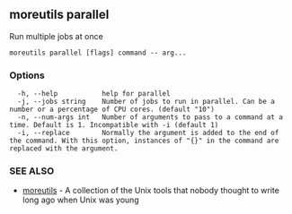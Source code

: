 ## moreutils parallel

Run multiple jobs at once

```
moreutils parallel [flags] command -- arg...
```

### Options

```
  -h, --help           help for parallel
  -j, --jobs string    Number of jobs to run in parallel. Can be a number or a percentage of CPU cores. (default "10")
  -n, --num-args int   Number of arguments to pass to a command at a time. Default is 1. Incompatible with -i (default 1)
  -i, --replace        Normally the argument is added to the end of the command. With this option, instances of "{}" in the command are replaced with the argument.
```

### SEE ALSO

* [moreutils](moreutils.md)	 - A collection of the Unix tools that nobody thought to write long ago when Unix was young

